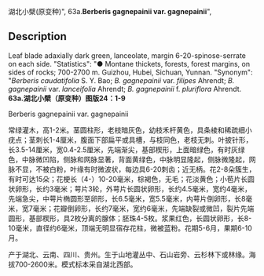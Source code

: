 湖北小檗(原变种)",
63a.**Berberis gagnepainii var. gagnepainii**",

## Description
Leaf blade adaxially dark green, lanceolate, margin 6-20-spinose-serrate on each side.
  "Statistics": "● Montane thickets, forests, forest margins, on sides of rocks; 700-2700 m. Guizhou, Hubei, Sichuan, Yunnan.
  "Synonym": "*Berberis caudatifolia* S. Y. Bao; *B. gagnepainii* var. *filipes* Ahrendt; *B. gagnepainii* var. *lanceifolia* Ahrendt; *B. gagnepainii* f. *pluriflora* Ahrendt.
**63a.湖北小檗（原变种）图版24：1-9**

Berberis gagnepainii var. gagnepainii

常绿灌木，高1-2米。茎圆柱形，老枝暗灰色，幼枝禾杆黄色，具条棱和稀疏细小疣点；茎刺长1-4厘米，腹面下部扁平或具槽，与枝同色，老枝无刺。叶披针形，长3.5-14厘米，宽0.4-2.5厘米，先端渐尖，基部楔形，上面暗绿色，有时灰绿色，中脉微凹陷，侧脉和网脉显著，背面黄绿色，中脉明显隆起，侧脉微隆起，网脉不显，不被白粉，叶缘有时微波状，每边具6-20刺齿；近无柄。花2-8朵簇生，有时可达15朵；花梗长（4-）10-20毫米，棕褐色，无毛；花淡黄色；小苞片长圆状卵形，长约3毫米；萼片3轮，外萼片长圆状卵形，长约4.5毫米，宽约4毫米，先端急尖，中萼片椭圆形至卵形，长6.5毫米，宽5.5毫米，内萼片倒卵形，长8毫米，宽7毫米；花瓣倒卵形，长约7毫米，宽约6毫米，先端缺裂或微凹，裂片先端圆形，基部楔形，具2枚分离的腺体；胚珠4-5枚。浆果红色，长圆状卵形，长8-10毫米，直径约6毫米，顶端无明显宿存花柱，微被蓝粉。花期5-6月，果期6-10月。

产于湖北、云南、四川、贵州。生于山地灌丛中、石山岩旁、云杉林下或林缘。海拔700-2600米。模式标本采自湖北西部。
